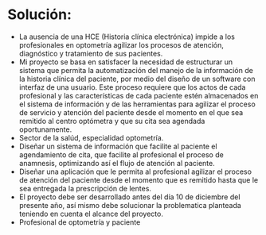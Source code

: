# Solución:
- La ausencia de una HCE (Historia clínica electrónica) impide a los profesionales en optometría agilizar los procesos de atención, diagnóstico y tratamiento de sus pacientes.
- Mi proyecto se basa en satisfacer la necesidad de estructurar un sistema que permita la automatización del manejo de la información de la historia clínica del paciente, por medio del diseño de un software con interfaz de una usuario.
Este proceso requiere que los actos de cada profesional y las características de cada paciente estén almacenados en el sistema de información y de las herramientas para agilizar el proceso de servicio y atención del paciente desde el momento en el que sea remitido al centro optómetra y que su cita sea agendada oportunamente.
- Sector de la salúd, especialidad optometría.
- Diseñar un sistema de información que facilite al paciente el agendamiento de cita, que facilite al profesional el proceso de anamnesis, optimizando así el flujo de atención al paciente.
- Diseñar una aplicación que le permita al profesional agilizar el proceso de atención del paciente desde el momento que es remitido hasta que le sea entregada la prescripción de lentes.
- El proyecto debe ser desarrollado antes del día 10 de diciembre del presente año, así mismo debe solucionar la problematica planteada teniendo en cuenta el alcance del proyecto.
- Profesional de optometría y paciente
